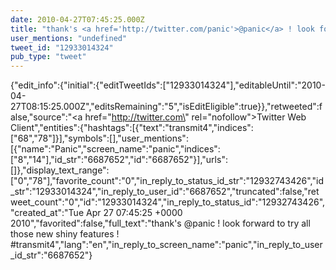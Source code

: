 ```yaml
---
date: 2010-04-27T07:45:25.000Z
title: "thank's <a href='http://twitter.com/panic'>@panic</a> ! look forward to try all those new shiny features ! #transmit4″"
user_mentions: "undefined"
tweet_id: "12933014324"
pub_type: "tweet"
---
```

{"edit_info":{"initial":{"editTweetIds":["12933014324"],"editableUntil":"2010-04-27T08:15:25.000Z","editsRemaining":"5","isEditEligible":true}},"retweeted":false,"source":"<a href=\"http://twitter.com\" rel=\"nofollow\">Twitter Web Client</a>","entities":{"hashtags":[{"text":"transmit4","indices":["68","78"]}],"symbols":[],"user_mentions":[{"name":"Panic","screen_name":"panic","indices":["8","14"],"id_str":"6687652","id":"6687652"}],"urls":[]},"display_text_range":["0","78"],"favorite_count":"0","in_reply_to_status_id_str":"12932743426","id_str":"12933014324","in_reply_to_user_id":"6687652","truncated":false,"retweet_count":"0","id":"12933014324","in_reply_to_status_id":"12932743426","created_at":"Tue Apr 27 07:45:25 +0000 2010","favorited":false,"full_text":"thank's @panic ! look forward to try all those new shiny features ! #transmit4","lang":"en","in_reply_to_screen_name":"panic","in_reply_to_user_id_str":"6687652"}
